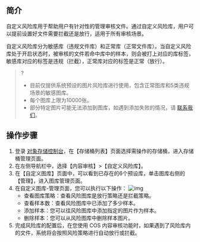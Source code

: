 ## 简介

自定义风险库用于帮助用户有针对性的管理审核文件。通过自定义风险库，用户可以提前设置好文件需要拦截还是放行，适用于所有审核场景。

自定义风险库分为敏感库（违规文件库）和正常库（正常文件库）。当自定义风险库处于开启状态时，被审核的文件若命中库中的样本，则会被打上对应的库标签，敏感库对应的标签是违规（拦截），正常库对应的标签是正常（放行）。

>?
> - 目前仅提供系统预设的图片风险库进行使用，包含正常图库和5类违规场景的敏感图库。
> - 每个图库上限为10000张。
> - 部分特定图片可能无法添加到图库，如遇到添加失败的情况，请 [联系我们](https://cloud.tencent.com/document/product/436/37708)。
> 

## 操作步骤

1. 登录 [对象存储控制台](https://console.cloud.tencent.com/cos5/bucket)，在【存储桶列表】页面选择需操作的存储桶，进入存储桶管理页面。
2. 在左侧导航栏中，选择【内容审核】>【自定义风险库】。
3. 在【自定义图库】页面中，可以看到已存在的6个预设库，单击图库右侧的【管理】，进入图库管理页面。
4. 在自定义图库-管理页面，您可以执行以下操作：
![img](https://main.qcloudimg.com/raw/59beb91beb02a20237f0e87842b67f42.png)
   - 查看图库策略：查看风险图库是放行策略还是拦截策略。
   - 查看样本数：查看风险图库中已添加了多少样本。
   - 添加样本：您可以往风险图库中添加指定的图片作为样本。
   - 删除样本：您可以从风险图库中删除样本图片。
5. 完成风险库的配置后，在您使用 COS 内容审核功能时，如果遇到了风险库内的文件，系统将会按照风险策略进行自动放行或拦截。
